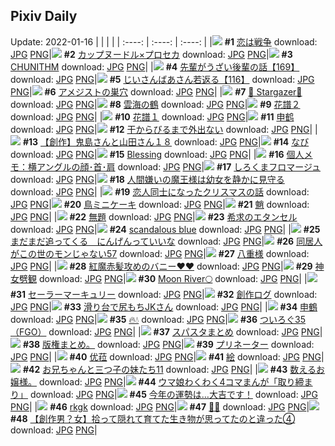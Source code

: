 ## Pixiv Daily
Update: 2022-01-16
|      |      |      |
| :----: | :----: | :----: |
|![](https://pixiv.microyu.workers.dev/c/240x480/img-master/img/2022/01/14/00/03/37/95507577_p0_master1200.jpg) **#1** [恋は戦争](https://www.pixiv.net/artworks/95507577) download: [JPG](https://pixiv.microyu.workers.dev/img-original/img/2022/01/14/00/03/37/95507577_p0.jpg) [PNG](https://pixiv.microyu.workers.dev/img-original/img/2022/01/14/00/03/37/95507577_p0.png)|![](https://pixiv.microyu.workers.dev/c/240x480/img-master/img/2022/01/15/00/00/09/95527507_p0_master1200.jpg) **#2** [カップヌードル×プロセカ](https://www.pixiv.net/artworks/95527507) download: [JPG](https://pixiv.microyu.workers.dev/img-original/img/2022/01/15/00/00/09/95527507_p0.jpg) [PNG](https://pixiv.microyu.workers.dev/img-original/img/2022/01/15/00/00/09/95527507_p0.png)|![](https://pixiv.microyu.workers.dev/c/240x480/img-master/img/2022/01/14/00/00/14/95507423_p0_master1200.jpg) **#3** [CHUNITHM](https://www.pixiv.net/artworks/95507423) download: [JPG](https://pixiv.microyu.workers.dev/img-original/img/2022/01/14/00/00/14/95507423_p0.jpg) [PNG](https://pixiv.microyu.workers.dev/img-original/img/2022/01/14/00/00/14/95507423_p0.png)|
|![](https://pixiv.microyu.workers.dev/c/240x480/img-master/img/2022/01/14/19/00/03/95520561_p0_master1200.jpg) **#4** [先輩がうざい後輩の話【169】](https://www.pixiv.net/artworks/95520561) download: [JPG](https://pixiv.microyu.workers.dev/img-original/img/2022/01/14/19/00/03/95520561_p0.jpg) [PNG](https://pixiv.microyu.workers.dev/img-original/img/2022/01/14/19/00/03/95520561_p0.png)|![](https://pixiv.microyu.workers.dev/c/240x480/img-master/img/2022/01/15/10/55/33/95535095_p0_master1200.jpg) **#5** [じいさんばあさん若返る【116】](https://www.pixiv.net/artworks/95535095) download: [JPG](https://pixiv.microyu.workers.dev/img-original/img/2022/01/15/10/55/33/95535095_p0.jpg) [PNG](https://pixiv.microyu.workers.dev/img-original/img/2022/01/15/10/55/33/95535095_p0.png)|![](https://pixiv.microyu.workers.dev/c/240x480/img-master/img/2022/01/15/07/22/03/95533042_p0_master1200.jpg) **#6** [アメジストの巣穴](https://www.pixiv.net/artworks/95533042) download: [JPG](https://pixiv.microyu.workers.dev/img-original/img/2022/01/15/07/22/03/95533042_p0.jpg) [PNG](https://pixiv.microyu.workers.dev/img-original/img/2022/01/15/07/22/03/95533042_p0.png)|
|![](https://pixiv.microyu.workers.dev/c/240x480/img-master/img/2022/01/14/16/39/31/95518122_p0_master1200.jpg) **#7** [💫 Stargazer💫](https://www.pixiv.net/artworks/95518122) download: [JPG](https://pixiv.microyu.workers.dev/img-original/img/2022/01/14/16/39/31/95518122_p0.jpg) [PNG](https://pixiv.microyu.workers.dev/img-original/img/2022/01/14/16/39/31/95518122_p0.png)|![](https://pixiv.microyu.workers.dev/c/240x480/img-master/img/2022/01/15/17/52/49/95527516_p0_master1200.jpg) **#8** [雲海の鶴](https://www.pixiv.net/artworks/95527516) download: [JPG](https://pixiv.microyu.workers.dev/img-original/img/2022/01/15/17/52/49/95527516_p0.jpg) [PNG](https://pixiv.microyu.workers.dev/img-original/img/2022/01/15/17/52/49/95527516_p0.png)|![](https://pixiv.microyu.workers.dev/c/240x480/img-master/img/2022/01/15/22/15/52/95548292_p0_master1200.jpg) **#9** [花譜２](https://www.pixiv.net/artworks/95548292) download: [JPG](https://pixiv.microyu.workers.dev/img-original/img/2022/01/15/22/15/52/95548292_p0.jpg) [PNG](https://pixiv.microyu.workers.dev/img-original/img/2022/01/15/22/15/52/95548292_p0.png)|
|![](https://pixiv.microyu.workers.dev/c/240x480/img-master/img/2022/01/15/22/11/09/95548150_p0_master1200.jpg) **#10** [花譜１](https://www.pixiv.net/artworks/95548150) download: [JPG](https://pixiv.microyu.workers.dev/img-original/img/2022/01/15/22/11/09/95548150_p0.jpg) [PNG](https://pixiv.microyu.workers.dev/img-original/img/2022/01/15/22/11/09/95548150_p0.png)|![](https://pixiv.microyu.workers.dev/c/240x480/img-master/img/2022/01/15/00/10/04/95528013_p0_master1200.jpg) **#11** [申鹤](https://www.pixiv.net/artworks/95528013) download: [JPG](https://pixiv.microyu.workers.dev/img-original/img/2022/01/15/00/10/04/95528013_p0.jpg) [PNG](https://pixiv.microyu.workers.dev/img-original/img/2022/01/15/00/10/04/95528013_p0.png)|![](https://pixiv.microyu.workers.dev/c/240x480/img-master/img/2022/01/14/07/30/00/95512441_p0_master1200.jpg) **#12** [干からびるまで外出ない](https://www.pixiv.net/artworks/95512441) download: [JPG](https://pixiv.microyu.workers.dev/img-original/img/2022/01/14/07/30/00/95512441_p0.jpg) [PNG](https://pixiv.microyu.workers.dev/img-original/img/2022/01/14/07/30/00/95512441_p0.png)|
|![](https://pixiv.microyu.workers.dev/c/240x480/img-master/img/2022/01/15/18/00/50/95527540_p0_master1200.jpg) **#13** [【創作】鬼島さんと山田さん１８](https://www.pixiv.net/artworks/95527540) download: [JPG](https://pixiv.microyu.workers.dev/img-original/img/2022/01/15/18/00/50/95527540_p0.jpg) [PNG](https://pixiv.microyu.workers.dev/img-original/img/2022/01/15/18/00/50/95527540_p0.png)|![](https://pixiv.microyu.workers.dev/c/240x480/img-master/img/2022/01/14/00/07/44/95507704_p0_master1200.jpg) **#14** [なび](https://www.pixiv.net/artworks/95507704) download: [JPG](https://pixiv.microyu.workers.dev/img-original/img/2022/01/14/00/07/44/95507704_p0.jpg) [PNG](https://pixiv.microyu.workers.dev/img-original/img/2022/01/14/00/07/44/95507704_p0.png)|![](https://pixiv.microyu.workers.dev/c/240x480/img-master/img/2022/01/15/02/32/44/95530609_p0_master1200.jpg) **#15** [Blessing](https://www.pixiv.net/artworks/95530609) download: [JPG](https://pixiv.microyu.workers.dev/img-original/img/2022/01/15/02/32/44/95530609_p0.jpg) [PNG](https://pixiv.microyu.workers.dev/img-original/img/2022/01/15/02/32/44/95530609_p0.png)|
|![](https://pixiv.microyu.workers.dev/c/240x480/img-master/img/2022/01/15/09/00/01/95533828_p0_master1200.jpg) **#16** [個人メモ：横アングルの顔･首･肩](https://www.pixiv.net/artworks/95533828) download: [JPG](https://pixiv.microyu.workers.dev/img-original/img/2022/01/15/09/00/01/95533828_p0.jpg) [PNG](https://pixiv.microyu.workers.dev/img-original/img/2022/01/15/09/00/01/95533828_p0.png)|![](https://pixiv.microyu.workers.dev/c/240x480/img-master/img/2022/01/14/20/30/00/95522372_p0_master1200.jpg) **#17** [しろくまフロマージュ](https://www.pixiv.net/artworks/95522372) download: [JPG](https://pixiv.microyu.workers.dev/img-original/img/2022/01/14/20/30/00/95522372_p0.jpg) [PNG](https://pixiv.microyu.workers.dev/img-original/img/2022/01/14/20/30/00/95522372_p0.png)|![](https://pixiv.microyu.workers.dev/c/240x480/img-master/img/2022/01/14/12/34/25/95515243_p0_master1200.jpg) **#18** [人間嫌いの魔王様は幼女を静かに見守る](https://www.pixiv.net/artworks/95515243) download: [JPG](https://pixiv.microyu.workers.dev/img-original/img/2022/01/14/12/34/25/95515243_p0.jpg) [PNG](https://pixiv.microyu.workers.dev/img-original/img/2022/01/14/12/34/25/95515243_p0.png)|
|![](https://pixiv.microyu.workers.dev/c/240x480/img-master/img/2022/01/15/23/07/16/95549721_p0_master1200.jpg) **#19** [恋人同士になったクリスマスの話](https://www.pixiv.net/artworks/95549721) download: [JPG](https://pixiv.microyu.workers.dev/img-original/img/2022/01/15/23/07/16/95549721_p0.jpg) [PNG](https://pixiv.microyu.workers.dev/img-original/img/2022/01/15/23/07/16/95549721_p0.png)|![](https://pixiv.microyu.workers.dev/c/240x480/img-master/img/2022/01/15/20/30/01/95545308_p0_master1200.jpg) **#20** [鳥ミニケーキ](https://www.pixiv.net/artworks/95545308) download: [JPG](https://pixiv.microyu.workers.dev/img-original/img/2022/01/15/20/30/01/95545308_p0.jpg) [PNG](https://pixiv.microyu.workers.dev/img-original/img/2022/01/15/20/30/01/95545308_p0.png)|![](https://pixiv.microyu.workers.dev/c/240x480/img-master/img/2022/01/15/00/00/16/95527533_p0_master1200.jpg) **#21** [魈](https://www.pixiv.net/artworks/95527533) download: [JPG](https://pixiv.microyu.workers.dev/img-original/img/2022/01/15/00/00/16/95527533_p0.jpg) [PNG](https://pixiv.microyu.workers.dev/img-original/img/2022/01/15/00/00/16/95527533_p0.png)|
|![](https://pixiv.microyu.workers.dev/c/240x480/img-master/img/2022/01/14/12/09/43/95514946_p0_master1200.jpg) **#22** [無題](https://www.pixiv.net/artworks/95514946) download: [JPG](https://pixiv.microyu.workers.dev/img-original/img/2022/01/14/12/09/43/95514946_p0.jpg) [PNG](https://pixiv.microyu.workers.dev/img-original/img/2022/01/14/12/09/43/95514946_p0.png)|![](https://pixiv.microyu.workers.dev/c/240x480/img-master/img/2022/01/14/00/00/03/95507342_p0_master1200.jpg) **#23** [希求のエタンセル](https://www.pixiv.net/artworks/95507342) download: [JPG](https://pixiv.microyu.workers.dev/img-original/img/2022/01/14/00/00/03/95507342_p0.jpg) [PNG](https://pixiv.microyu.workers.dev/img-original/img/2022/01/14/00/00/03/95507342_p0.png)|![](https://pixiv.microyu.workers.dev/c/240x480/img-master/img/2022/01/14/00/00/02/95507334_p0_master1200.jpg) **#24** [scandalous blue](https://www.pixiv.net/artworks/95507334) download: [JPG](https://pixiv.microyu.workers.dev/img-original/img/2022/01/14/00/00/02/95507334_p0.jpg) [PNG](https://pixiv.microyu.workers.dev/img-original/img/2022/01/14/00/00/02/95507334_p0.png)|
|![](https://pixiv.microyu.workers.dev/c/240x480/img-master/img/2022/01/15/12/00/02/95536015_p0_master1200.jpg) **#25** [まだまだ追ってくる　にんげんっていいな](https://www.pixiv.net/artworks/95536015) download: [JPG](https://pixiv.microyu.workers.dev/img-original/img/2022/01/15/12/00/02/95536015_p0.jpg) [PNG](https://pixiv.microyu.workers.dev/img-original/img/2022/01/15/12/00/02/95536015_p0.png)|![](https://pixiv.microyu.workers.dev/c/240x480/img-master/img/2022/01/15/18/54/43/95543042_p0_master1200.jpg) **#26** [同居人がこの世のモンじゃない57](https://www.pixiv.net/artworks/95543042) download: [JPG](https://pixiv.microyu.workers.dev/img-original/img/2022/01/15/18/54/43/95543042_p0.jpg) [PNG](https://pixiv.microyu.workers.dev/img-original/img/2022/01/15/18/54/43/95543042_p0.png)|![](https://pixiv.microyu.workers.dev/c/240x480/img-master/img/2022/01/14/00/00/16/95507438_p0_master1200.jpg) **#27** [八重様](https://www.pixiv.net/artworks/95507438) download: [JPG](https://pixiv.microyu.workers.dev/img-original/img/2022/01/14/00/00/16/95507438_p0.jpg) [PNG](https://pixiv.microyu.workers.dev/img-original/img/2022/01/14/00/00/16/95507438_p0.png)|
|![](https://pixiv.microyu.workers.dev/c/240x480/img-master/img/2022/01/14/20/40/02/95522578_p0_master1200.jpg) **#28** [紅魔赤髪攻めのバニー❤️❤️](https://www.pixiv.net/artworks/95522578) download: [JPG](https://pixiv.microyu.workers.dev/img-original/img/2022/01/14/20/40/02/95522578_p0.jpg) [PNG](https://pixiv.microyu.workers.dev/img-original/img/2022/01/14/20/40/02/95522578_p0.png)|![](https://pixiv.microyu.workers.dev/c/240x480/img-master/img/2022/01/14/00/00/12/95507406_p0_master1200.jpg) **#29** [神女劈観](https://www.pixiv.net/artworks/95507406) download: [JPG](https://pixiv.microyu.workers.dev/img-original/img/2022/01/14/00/00/12/95507406_p0.jpg) [PNG](https://pixiv.microyu.workers.dev/img-original/img/2022/01/14/00/00/12/95507406_p0.png)|![](https://pixiv.microyu.workers.dev/c/240x480/img-master/img/2022/01/14/00/07/03/95507681_p0_master1200.jpg) **#30** [Moon River🌕](https://www.pixiv.net/artworks/95507681) download: [JPG](https://pixiv.microyu.workers.dev/img-original/img/2022/01/14/00/07/03/95507681_p0.jpg) [PNG](https://pixiv.microyu.workers.dev/img-original/img/2022/01/14/00/07/03/95507681_p0.png)|
|![](https://pixiv.microyu.workers.dev/c/240x480/img-master/img/2022/01/14/12/29/05/95515190_p0_master1200.jpg) **#31** [セーラーマーキュリー](https://www.pixiv.net/artworks/95515190) download: [JPG](https://pixiv.microyu.workers.dev/img-original/img/2022/01/14/12/29/05/95515190_p0.jpg) [PNG](https://pixiv.microyu.workers.dev/img-original/img/2022/01/14/12/29/05/95515190_p0.png)|![](https://pixiv.microyu.workers.dev/c/240x480/img-master/img/2022/01/15/13/34/41/95537386_p0_master1200.jpg) **#32** [創作ログ](https://www.pixiv.net/artworks/95537386) download: [JPG](https://pixiv.microyu.workers.dev/img-original/img/2022/01/15/13/34/41/95537386_p0.jpg) [PNG](https://pixiv.microyu.workers.dev/img-original/img/2022/01/15/13/34/41/95537386_p0.png)|![](https://pixiv.microyu.workers.dev/c/240x480/img-master/img/2022/01/15/00/24/43/95528415_p0_master1200.jpg) **#33** [滑り台で尻もちJKさん](https://www.pixiv.net/artworks/95528415) download: [JPG](https://pixiv.microyu.workers.dev/img-original/img/2022/01/15/00/24/43/95528415_p0.jpg) [PNG](https://pixiv.microyu.workers.dev/img-original/img/2022/01/15/00/24/43/95528415_p0.png)|
|![](https://pixiv.microyu.workers.dev/c/240x480/img-master/img/2022/01/14/00/30/01/95508252_p0_master1200.jpg) **#34** [申鶴](https://www.pixiv.net/artworks/95508252) download: [JPG](https://pixiv.microyu.workers.dev/img-original/img/2022/01/14/00/30/01/95508252_p0.jpg) [PNG](https://pixiv.microyu.workers.dev/img-original/img/2022/01/14/00/30/01/95508252_p0.png)|![](https://pixiv.microyu.workers.dev/c/240x480/img-master/img/2022/01/14/00/12/55/95507849_p0_master1200.jpg) **#35** [🔥💧](https://www.pixiv.net/artworks/95507849) download: [JPG](https://pixiv.microyu.workers.dev/img-original/img/2022/01/14/00/12/55/95507849_p0.jpg) [PNG](https://pixiv.microyu.workers.dev/img-original/img/2022/01/14/00/12/55/95507849_p0.png)|![](https://pixiv.microyu.workers.dev/c/240x480/img-master/img/2022/01/14/19/27/49/95521095_p0_master1200.jpg) **#36** [ついろぐ35（FGO）](https://www.pixiv.net/artworks/95521095) download: [JPG](https://pixiv.microyu.workers.dev/img-original/img/2022/01/14/19/27/49/95521095_p0.jpg) [PNG](https://pixiv.microyu.workers.dev/img-original/img/2022/01/14/19/27/49/95521095_p0.png)|
|![](https://pixiv.microyu.workers.dev/c/240x480/img-master/img/2022/01/14/21/47/54/95524159_p0_master1200.jpg) **#37** [スパスタまとめ](https://www.pixiv.net/artworks/95524159) download: [JPG](https://pixiv.microyu.workers.dev/img-original/img/2022/01/14/21/47/54/95524159_p0.jpg) [PNG](https://pixiv.microyu.workers.dev/img-original/img/2022/01/14/21/47/54/95524159_p0.png)|![](https://pixiv.microyu.workers.dev/c/240x480/img-master/img/2022/01/15/19/10/28/95543392_p0_master1200.jpg) **#38** [版権まとめ。](https://www.pixiv.net/artworks/95543392) download: [JPG](https://pixiv.microyu.workers.dev/img-original/img/2022/01/15/19/10/28/95543392_p0.jpg) [PNG](https://pixiv.microyu.workers.dev/img-original/img/2022/01/15/19/10/28/95543392_p0.png)|![](https://pixiv.microyu.workers.dev/c/240x480/img-master/img/2022/01/15/18/06/56/95542066_p0_master1200.jpg) **#39** [プリネーター](https://www.pixiv.net/artworks/95542066) download: [JPG](https://pixiv.microyu.workers.dev/img-original/img/2022/01/15/18/06/56/95542066_p0.jpg) [PNG](https://pixiv.microyu.workers.dev/img-original/img/2022/01/15/18/06/56/95542066_p0.png)|
|![](https://pixiv.microyu.workers.dev/c/240x480/img-master/img/2022/01/14/17/39/31/95518997_p0_master1200.jpg) **#40** [优菈](https://www.pixiv.net/artworks/95518997) download: [JPG](https://pixiv.microyu.workers.dev/img-original/img/2022/01/14/17/39/31/95518997_p0.jpg) [PNG](https://pixiv.microyu.workers.dev/img-original/img/2022/01/14/17/39/31/95518997_p0.png)|![](https://pixiv.microyu.workers.dev/c/240x480/img-master/img/2022/01/15/12/00/04/95536024_p0_master1200.jpg) **#41** [絵](https://www.pixiv.net/artworks/95536024) download: [JPG](https://pixiv.microyu.workers.dev/img-original/img/2022/01/15/12/00/04/95536024_p0.jpg) [PNG](https://pixiv.microyu.workers.dev/img-original/img/2022/01/15/12/00/04/95536024_p0.png)|![](https://pixiv.microyu.workers.dev/c/240x480/img-master/img/2022/01/15/00/50/01/95528985_p0_master1200.jpg) **#42** [お兄ちゃんと三つ子の妹たち11](https://www.pixiv.net/artworks/95528985) download: [JPG](https://pixiv.microyu.workers.dev/img-original/img/2022/01/15/00/50/01/95528985_p0.jpg) [PNG](https://pixiv.microyu.workers.dev/img-original/img/2022/01/15/00/50/01/95528985_p0.png)|
|![](https://pixiv.microyu.workers.dev/c/240x480/img-master/img/2022/01/14/23/54/20/95527312_p0_master1200.jpg) **#43** [数えるお嬢様。](https://www.pixiv.net/artworks/95527312) download: [JPG](https://pixiv.microyu.workers.dev/img-original/img/2022/01/14/23/54/20/95527312_p0.jpg) [PNG](https://pixiv.microyu.workers.dev/img-original/img/2022/01/14/23/54/20/95527312_p0.png)|![](https://pixiv.microyu.workers.dev/c/240x480/img-master/img/2022/01/14/00/31/39/95508291_p0_master1200.jpg) **#44** [ウマ娘わくわく4コマまんが「取り締まり」](https://www.pixiv.net/artworks/95508291) download: [JPG](https://pixiv.microyu.workers.dev/img-original/img/2022/01/14/00/31/39/95508291_p0.jpg) [PNG](https://pixiv.microyu.workers.dev/img-original/img/2022/01/14/00/31/39/95508291_p0.png)|![](https://pixiv.microyu.workers.dev/c/240x480/img-master/img/2022/01/14/03/16/54/95510686_p0_master1200.jpg) **#45** [今年の運勢は…大吉です！](https://www.pixiv.net/artworks/95510686) download: [JPG](https://pixiv.microyu.workers.dev/img-original/img/2022/01/14/03/16/54/95510686_p0.jpg) [PNG](https://pixiv.microyu.workers.dev/img-original/img/2022/01/14/03/16/54/95510686_p0.png)|
|![](https://pixiv.microyu.workers.dev/c/240x480/img-master/img/2022/01/14/14/30/23/95516518_p0_master1200.jpg) **#46** [rkgk](https://www.pixiv.net/artworks/95516518) download: [JPG](https://pixiv.microyu.workers.dev/img-original/img/2022/01/14/14/30/23/95516518_p0.jpg) [PNG](https://pixiv.microyu.workers.dev/img-original/img/2022/01/14/14/30/23/95516518_p0.png)|![](https://pixiv.microyu.workers.dev/c/240x480/img-master/img/2022/01/15/00/00/07/95527493_p0_master1200.jpg) **#47** [🎂🍼](https://www.pixiv.net/artworks/95527493) download: [JPG](https://pixiv.microyu.workers.dev/img-original/img/2022/01/15/00/00/07/95527493_p0.jpg) [PNG](https://pixiv.microyu.workers.dev/img-original/img/2022/01/15/00/00/07/95527493_p0.png)|![](https://pixiv.microyu.workers.dev/c/240x480/img-master/img/2022/01/15/20/27/37/95545240_p0_master1200.jpg) **#48** [【創作男？女】拾って隠れて育てた生き物が思ってたのと違った④](https://www.pixiv.net/artworks/95545240) download: [JPG](https://pixiv.microyu.workers.dev/img-original/img/2022/01/15/20/27/37/95545240_p0.jpg) [PNG](https://pixiv.microyu.workers.dev/img-original/img/2022/01/15/20/27/37/95545240_p0.png)|

